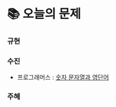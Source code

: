 # 📚 오늘의 문제
### 규현

### 수진
- 프로그래머스 : [숫자 문자열과 영단어](https://school.programmers.co.kr/learn/courses/30/lessons/81301)

### 주혜

